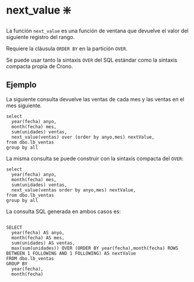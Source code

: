 ﻿---
SidebarGroup: "index-aggregation-functions"
Autogenerated: true
---

# next_value ❇️

La función `next_value` es una función de ventana que devuelve el valor del siguiente registro del rango.

Requiere la cláusula `ORDER BY` en la partición `OVER`.

Se puede usar tanto la sintaxis `OVER` del SQL estándar como la sintaxis compacta propia de Crono.

## Ejemplo

La siguiente consulta devuelve las ventas de cada mes y las ventas en el mes siguiente.

```
select 
  year(fecha) anyo, 
  month(fecha) mes,
  sum(unidades) ventas,
  next_value(ventas) over (order by anyo,mes) nextValue,
from dbo.lb_ventas
group by all
```

La misma consulta se puede construir con la sintaxis compacta del `OVER`:

```
select 
  year(fecha) anyo, 
  month(fecha) mes,
  sum(unidades) ventas,
  next_value(ventas order by anyo,mes) nextValue,
from dbo.lb_ventas
group by all
```

La consulta SQL generada en ambos casos es:

```

SELECT
  year(fecha) AS anyo,
  month(fecha) AS mes,
  sum(unidades) AS ventas,
  max(sum(unidades)) OVER (ORDER BY year(fecha),month(fecha) ROWS BETWEEN 1 FOLLOWING AND 1 FOLLOWING) AS nextValue
FROM dbo.lb_ventas
GROUP BY
  year(fecha),
  month(fecha)
```



